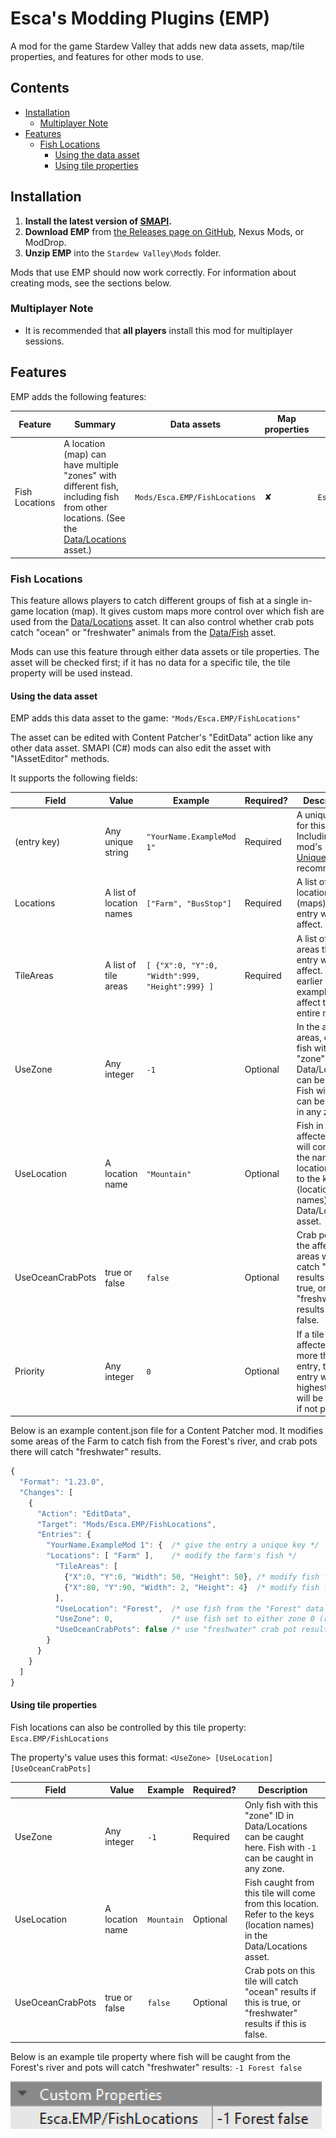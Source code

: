 # Esca's Modding Plugins (EMP)
A mod for the game Stardew Valley that adds new data assets, map/tile properties, and features for other mods to use.

## Contents
* [Installation](#installation)
  * [Multiplayer Note](#multiplayer-note)
* [Features](#features)
  * [Fish Locations](#fish-locations)
    * [Using the data asset](#using-the-data-asset)
    * [Using tile properties](#using-tile-properties)


## Installation
1. **Install the latest version of [SMAPI](https://smapi.io/).**
2. **Download EMP** from [the Releases page on GitHub](https://github.com/Esca-MMC/EscasModdingPlugins/releases), Nexus Mods, or ModDrop.
3. **Unzip EMP** into the `Stardew Valley\Mods` folder.

Mods that use EMP should now work correctly. For information about creating mods, see the sections below.

### Multiplayer Note
* It is recommended that **all players** install this mod for multiplayer sessions.

## Features
EMP adds the following features:

Feature | Summary | Data assets | Map properties | Tile properties
--------|---------|-------------|----------------|----------------
Fish Locations | A location (map) can have multiple "zones" with different fish, including fish from other locations. (See the [Data/Locations](https://stardewvalleywiki.com/Modding:Location_data) asset.) | `Mods/Esca.EMP/FishLocations` | ✘ | `Esca.EMP/FishLocations`

### Fish Locations
This feature allows players to catch different groups of fish at a single in-game location (map). It gives custom maps more control over which fish are used from the [Data/Locations](https://stardewvalleywiki.com/Modding:Location_data) asset. It can also control whether crab pots catch "ocean" or "freshwater" animals from the [Data/Fish](https://stardewvalleywiki.com/Modding:Fish_data) asset.

Mods can use this feature through either data assets or tile properties. The asset will be checked first; if it has no data for a specific tile, the tile property will be used instead.

#### Using the data asset
EMP adds this data asset to the game: `"Mods/Esca.EMP/FishLocations"`

The asset can be edited with Content Patcher's "EditData" action like any other data asset. SMAPI (C#) mods can also edit the asset with "IAssetEditor" methods.

It supports the following fields:

Field | Value | Example | Required? | Description
------|-------|---------|-----------|------------
(entry key) | Any unique string | `"YourName.ExampleMod 1"` | Required | A unique key for this entry. Including your mod's [UniqueID](https://www.stardewvalleywiki.com/Modding:Modder_Guide/APIs/Manifest) is recommended.
Locations | A list of location names | `["Farm", "BusStop"]` | Required | A list of locations (maps) this entry will affect.
TileAreas | A list of tile areas | `[ {"X":0, "Y":0, "Width":999, "Height":999} ]` | Required | A list of tile areas this entry will affect. The earlier example will affect the entire map.
UseZone | Any integer | `-1` | Optional | In the affected areas, only fish with this "zone" ID in Data/Locations can be caught. Fish with `-1` can be caught in any zone.
UseLocation | A location name | `"Mountain"` | Optional | Fish in the affected areas will come from the named location. Refer to the keys (location names) in the Data/Locations asset.
UseOceanCrabPots | true or false | `false` | Optional | Crab pots in the affected areas will catch "ocean" results if this is true, or "freshwater" results if this is false.
Priority | Any integer | `0` | Optional | If a tile is affected by more than one entry, the entry will the highest priority will be used. 0 if not provided.

Below is an example content.json file for a Content Patcher mod. It modifies some areas of the Farm to catch fish from the Forest's river, and crab pots there will catch "freshwater" results.
```js
{
  "Format": "1.23.0",
  "Changes": [
    {
      "Action": "EditData",
      "Target": "Mods/Esca.EMP/FishLocations",
      "Entries": {
        "YourName.ExampleMod 1": {  /* give the entry a unique key */
        "Locations": [ "Farm" ],    /* modify the farm's fish */
          "TileAreas": [
            {"X":0, "Y":0, "Width": 50, "Height": 50}, /* modify fish from tiles 0,0 - 49,49 */
            {"X":80, "Y":90, "Width": 2, "Height": 4}  /* modify fish from tiles 80,90 - 81,93 */
          ],
          "UseLocation": "Forest",  /* use fish from the "Forest" data in Data/Locations */
          "UseZone": 0,             /* use fish set to either zone 0 (river) or -1 (everywhere) in Data/Locations */
          "UseOceanCrabPots": false /* use "freshwater" crab pot results from Data/Fish */
        }
      }
    }
  ]
}
```

#### Using tile properties
Fish locations can also be controlled by this tile property: `Esca.EMP/FishLocations`

The property's value uses this format: `<UseZone> [UseLocation] [UseOceanCrabPots]`

Field | Value | Example | Required? | Description
------|-------|---------|-----------|------------
UseZone | Any integer | `-1` | Required | Only fish with this "zone" ID in Data/Locations can be caught here. Fish with `-1` can be caught in any zone.
UseLocation | A location name | `Mountain` | Optional | Fish caught from this tile will come from this location. Refer to the keys (location names) in the Data/Locations asset.
UseOceanCrabPots | true or false | `false` | Optional | Crab pots on this tile will catch "ocean" results if this is true, or "freshwater" results if this is false.

Below is an example tile property where fish will be caught from the Forest's river and pots will catch "freshwater" results: `-1 Forest false`

![Esca.EMP/FishLocations: -1 Forest false](docs/images/FishLocations_TileProperty.png)
